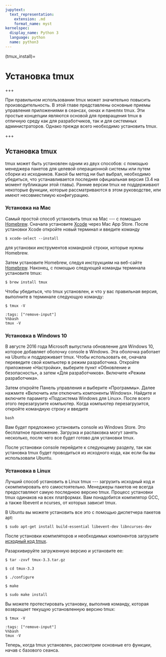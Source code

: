 ```yaml
---
jupytext:
  text_representation:
    extension: .md
    format_name: myst
kernelspec:
  display_name: Python 3
  language: python
  name: python3
---
```


(tmux_install)=
# Установка tmux

+++

При правильном использовании tmux может значительно повысить производительность.
В этой главе представлены основные приемы управления приложениями в сеансах, окнах и панелях tmux.
Эти простые концепции являются основой для превращения tmux в отличную среду как для разработчиков, так и для системных
администраторов.
Однако прежде всего необходимо установить tmux.

+++

## Установка tmux

tmux может быть установлен одним из двух способов: с помощью менеджера пакетов для целевой операционной системы или
путем сборки из исходников.
Какой бы метод ни был выбрал, необходимо убедиться, что устанавливается последняя официальная версия (3.4 на момент
публикации этой главы).
Ранние версии tmux не поддерживают некоторые функции, которые рассматриваются в этом руководстве, или имеют
несовместимую конфигурацию.

### Установка на Mac

Самый простой способ установить tmux на Mac --- с помощью [Homebrew](http://brew.sh).
Сначала установите [Xcode](https://developer.apple.com/xcode/) через Mac App Store.
После установки Xcode откройте новый терминал и введите команду
```console
$ xcode-select --install
```
для установки инструментов командной строки, которые нужны Homebrew.

Затем установите Homebrew, следуя инструкциям на веб-сайте [Homebrew](http://brew.sh).
Наконец, с помощью следующей команды терминала установите tmux:
```console
$ brew install tmux
```

Чтобы убедиться, что tmux установлен, и что у вас правильная версия, выполните в терминале следующую команду:
```console
$ tmux -V
```

```{code-cell} ipython3
:tags: ["remove-input"]
%%bash
tmux -V
```

### Установка в Windows 10

В августе 2016 года Microsoft выпустила обновление для Windows 10, которое добавляет оболочку console в Windows.
Эта оболочка работает на Ubuntu и поддерживает tmux.
Чтобы использовать ее, сначала переведите свой компьютер в режим разработчика.
Откройте приложение &laquo;Настройки&raquo;, выберите пункт &laquo;Обновление и безопасность&raquo;, а затем &laquo;Для разработчиков&raquo;.
Включите &laquo;Режим разработчика&raquo;.

Затем откройте Панель управления и выберите &laquo;Программы&raquo;.
Далее нажмите &laquo;Включить или отключить компоненты Windows&raquo;.
Найдите и включите параметр &laquo;Подсистема Windows для Linux&raquo;.
После всего этого перезагрузите компьютер.
Когда компьютер перезагрузится, откройте командную строку и введите

```shell
bash
```

Вам будет предложено установить console из Windows Store.
Это бесплатное приложение.
Загрузка и распаковка могут занять несколько, после чего все будет готово для установки tmux.

После установки console перейдите к следующему разделу, так как установка tmux будет проводиться из исходного кода, как
если бы вы использовали Ubuntu.

### Установка в Linux

Лучший способ установить в Linux tmux --- загрузить исходный код и скомпилировать его самостоятельно.
Менеджеры пакетов не всегда предоставляют самую последнюю версию tmux.
Процесс установки tmux одинаков на всех платформах.
Вам понадобится компилятор GCC, а также libevent и ncurses, от которых зависит tmux.

В Ubuntu вы можете установить все это с помощью диспетчера пакетов apt:
```console
$ sudo apt-get install build-essential libevent-dev libncurses-dev
```

После установки компиляторов и необходимых компонентов загрузите [исходный код tmux](https://github.com/tmux/tmux/wiki).

Разархивируйте загруженную версию и установите ее:

```console
$ tar -zxvf tmux-3.3.tar.gz
```

```console
$ cd tmux-3.3
```

```console
$ ./configure
```

```console
$ make
```

```console
$ sudo make install
```

Вы можете протестировать установку, выполнив команду, которая возвращает текущую установленную версию tmux:

```console
$ tmux -V
```

```{code-cell} ipython3
:tags: ["remove-input"]
%%bash
tmux -V
```

Теперь, когда tmux установлен, рассмотрим основные его функции, начав с базового сеанса.
